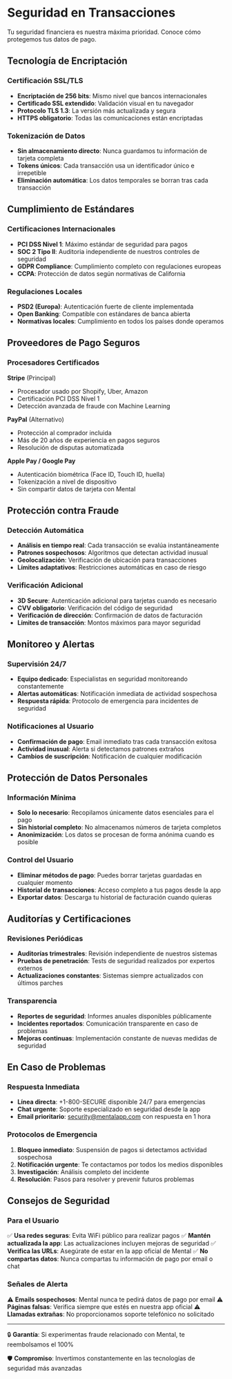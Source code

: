# Seguridad en Transacciones

Tu seguridad financiera es nuestra máxima prioridad. Conoce cómo protegemos tus datos de pago.

## Tecnología de Encriptación

### Certificación SSL/TLS

- **Encriptación de 256 bits**: Mismo nivel que bancos internacionales
- **Certificado SSL extendido**: Validación visual en tu navegador
- **Protocolo TLS 1.3**: La versión más actualizada y segura
- **HTTPS obligatorio**: Todas las comunicaciones están encriptadas

### Tokenización de Datos

- **Sin almacenamiento directo**: Nunca guardamos tu información de tarjeta completa
- **Tokens únicos**: Cada transacción usa un identificador único e irrepetible
- **Eliminación automática**: Los datos temporales se borran tras cada transacción

## Cumplimiento de Estándares

### Certificaciones Internacionales

- **PCI DSS Nivel 1**: Máximo estándar de seguridad para pagos
- **SOC 2 Tipo II**: Auditoria independiente de nuestros controles de seguridad
- **GDPR Compliance**: Cumplimiento completo con regulaciones europeas
- **CCPA**: Protección de datos según normativas de California

### Regulaciones Locales

- **PSD2 (Europa)**: Autenticación fuerte de cliente implementada
- **Open Banking**: Compatible con estándares de banca abierta
- **Normativas locales**: Cumplimiento en todos los países donde operamos

## Proveedores de Pago Seguros

### Procesadores Certificados

**Stripe** (Principal)

- Procesador usado por Shopify, Uber, Amazon
- Certificación PCI DSS Nivel 1
- Detección avanzada de fraude con Machine Learning

**PayPal** (Alternativo)

- Protección al comprador incluida
- Más de 20 años de experiencia en pagos seguros
- Resolución de disputas automatizada

**Apple Pay / Google Pay**

- Autenticación biométrica (Face ID, Touch ID, huella)
- Tokenización a nivel de dispositivo
- Sin compartir datos de tarjeta con Mental

## Protección contra Fraude

### Detección Automática

- **Análisis en tiempo real**: Cada transacción se evalúa instantáneamente
- **Patrones sospechosos**: Algoritmos que detectan actividad inusual
- **Geolocalización**: Verificación de ubicación para transacciones
- **Límites adaptativos**: Restricciones automáticas en caso de riesgo

### Verificación Adicional

- **3D Secure**: Autenticación adicional para tarjetas cuando es necesario
- **CVV obligatorio**: Verificación del código de seguridad
- **Verificación de dirección**: Confirmación de datos de facturación
- **Límites de transacción**: Montos máximos para mayor seguridad

## Monitoreo y Alertas

### Supervisión 24/7

- **Equipo dedicado**: Especialistas en seguridad monitoreando constantemente
- **Alertas automáticas**: Notificación inmediata de actividad sospechosa
- **Respuesta rápida**: Protocolo de emergencia para incidentes de seguridad

### Notificaciones al Usuario

- **Confirmación de pago**: Email inmediato tras cada transacción exitosa
- **Actividad inusual**: Alerta si detectamos patrones extraños
- **Cambios de suscripción**: Notificación de cualquier modificación

## Protección de Datos Personales

### Información Mínima

- **Solo lo necesario**: Recopilamos únicamente datos esenciales para el pago
- **Sin historial completo**: No almacenamos números de tarjeta completos
- **Anonimización**: Los datos se procesan de forma anónima cuando es posible

### Control del Usuario

- **Eliminar métodos de pago**: Puedes borrar tarjetas guardadas en cualquier momento
- **Historial de transacciones**: Acceso completo a tus pagos desde la app
- **Exportar datos**: Descarga tu historial de facturación cuando quieras

## Auditorías y Certificaciones

### Revisiones Periódicas

- **Auditorías trimestrales**: Revisión independiente de nuestros sistemas
- **Pruebas de penetración**: Tests de seguridad realizados por expertos externos
- **Actualizaciones constantes**: Sistemas siempre actualizados con últimos parches

### Transparencia

- **Reportes de seguridad**: Informes anuales disponibles públicamente
- **Incidentes reportados**: Comunicación transparente en caso de problemas
- **Mejoras continuas**: Implementación constante de nuevas medidas de seguridad

## En Caso de Problemas

### Respuesta Inmediata

- **Línea directa**: +1-800-SECURE disponible 24/7 para emergencias
- **Chat urgente**: Soporte especializado en seguridad desde la app
- **Email prioritario**: security@mentalapp.com con respuesta en 1 hora

### Protocolos de Emergencia

1. **Bloqueo inmediato**: Suspensión de pagos si detectamos actividad sospechosa
2. **Notificación urgente**: Te contactamos por todos los medios disponibles
3. **Investigación**: Análisis completo del incidente
4. **Resolución**: Pasos para resolver y prevenir futuros problemas

## Consejos de Seguridad

### Para el Usuario

✅ **Usa redes seguras**: Evita WiFi público para realizar pagos
✅ **Mantén actualizada la app**: Las actualizaciones incluyen mejoras de seguridad
✅ **Verifica las URLs**: Asegúrate de estar en la app oficial de Mental
✅ **No compartas datos**: Nunca compartas tu información de pago por email o chat

### Señales de Alerta

⚠️ **Emails sospechosos**: Mental nunca te pedirá datos de pago por email
⚠️ **Páginas falsas**: Verifica siempre que estés en nuestra app oficial
⚠️ **Llamadas extrañas**: No proporcionamos soporte telefónico no solicitado

---

🔒 **Garantía**: Si experimentas fraude relacionado con Mental, te reembolsamos el 100%

🛡️ **Compromiso**: Invertimos constantemente en las tecnologías de seguridad más avanzadas
